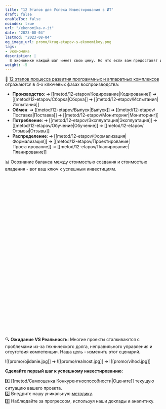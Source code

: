 ```yaml
---
title: "12 Этапов для Успеха Инвестирования в ИТ"
draft: false
enableToc: false
noindex: true
url: "/ekonomika-v-it"
date: "2023-08-04"
lastmod: "2023-08-04"
og_image_url: promo/krug-etapov-s-ekonomikoy.png
tags:
- Экономика
description: | 
  В экономике каждый шаг имеет свою цену. Но что если вам предоставят инструмент для оптимизации этих затрат?
weight: -5
---
```

🔗  [12 этапов процесса развития программных и аппаратных комплексов](/)  отражаются в 4-х ключевых фазах воспроизводства:

- **Производство**: ➔ [[metod/12-etapov/Кодирование|Кодирование]] ➔ [[metod/12-etapov/Сборка|Сборка]] ➔ [[metod/12-etapov/Испытания|Испытания]]
- **Обмен**:  ➔ [[metod/12-etapov/Выпуск|Выпуск]] ➔ [[metod/12-etapov/Поставка|Поставка]] ➔ [[metod/12-etapov/Мониторинг|Мониторинг]]
- **Потребление**: ➔ [[metod/12-etapov/Эксплуатация|Эксплуатация]] ➔  [[metod/12-etapov/Обучение|Обучение]] ➔ [[metod/12-etapov/Отзывы|Отзывы]]
- **Распределение**:  ➔ [[metod/12-etapov/Формализация|Формализация]] ➔ [[metod/12-etapov/Проектирование|Проектирование]] ➔ [[metod/12-etapov/Планирование|Планирование]] 

📊 Осознание баланса между стоимостью создания и стоимостью владения - вот ваш ключ к успешным инвестициям.

<style>
    .label-text {
        fill: white;
        font-size: 16px;
        text-anchor: middle;
        dominant-baseline: middle;
    }
</style>
<svg id="main_diagram" width="100%" viewBox="0 0 1200 1200">
</svg>

🔍 **Ожидание VS Реальность**: Многие проекты сталкиваются с проблемами из-за технического долга, неправильного управления и отсутствия компетенции. Наша цель - изменить этот сценарий.

![[promo/ojidanie.jpg]] ➔ ![[promo/realnost.jpg]] ➔ ![[promo/vihod.jpg]]

**Сделайте первый шаг к успешному инвестированию:**

1️⃣ [[metod/Самооценка Конкурентноспособности|Оцените]] текущую ситуацию вашего проекта.  
2️⃣ Внедрите нашу уникальную [методику](/).  
3️⃣ Наблюдайте за прогрессом, используя наши доклады и аналитику.
